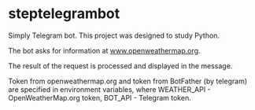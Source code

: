# steptelegrambot
Simply Telegram bot. This project was designed to study Python.

The bot asks for information at www.openweathermap.org.

The result of the request is processed and displayed in the message.

Token from openweathermap.org and token from BotFather (by telegram) are specified in environment variables, where WEATHER_API - OpenWeatherMap.org token, BOT_API - Telegram token.
